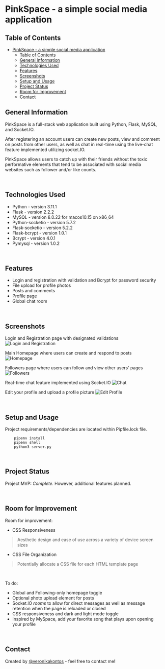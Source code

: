 # PinkSpace - a simple social media application
<!-- > Live demo [_here_](https://www.example.com). -->

## Table of Contents
- [PinkSpace - a simple social media application](#pinkspace---a-simple-social-media-application)
  - [Table of Contents](#table-of-contents)
  - [General Information](#general-information)
  - [Technologies Used](#technologies-used)
  - [Features](#features)
  - [Screenshots](#screenshots)
  - [Setup and Usage](#setup-and-usage)
  - [Project Status](#project-status)
  - [Room for Improvement](#room-for-improvement)
  - [Contact](#contact)

## General Information
PinkSpace is a full-stack web application built using Python, Flask, MySQL, and Socket.IO. 

After registering an account users can create new posts, view and comment on posts from other users, as well as chat in real-time using the live-chat feature implemented utilizing socket.IO.

PinkSpace allows users to catch up with their friends without the toxic performative elements that tend to be associated with social media websites such as follower and/or like counts.

<br>


## Technologies Used
- Python - version 3.11.1
- Flask - version 2.2.2
- MySQL - version 8.0.22 for macos10.15 on x86_64
- Python-socketio - version 5.7.2
- Flask-socketio - version 5.2.2
- Flask-bcrypt - version 1.0.1
- Bcrypt - version 4.0.1
- Pymysql - version 1.0.2

<br>


## Features
- Login and registration with validation and Bcrypt for password security
- File upload for profile photos
- Posts and comments
- Profile page
- Global chat room

<br>


## Screenshots
Login and Registration page with designated validations 
![Login and Registration](./site_images/LoginandReg.png)

Main Homepage where users can create and respond to posts
![Homepage](./site_images/Homepage.png)

Followers page where users can follow and view other users' pages
![Followers](./site_images/Followers.png)

Real-time chat feature implemented using Socket.IO
![Chat](./site_images/Chat.png)

Edit your profile and upload a profile picture
![Edit Profile](./site_images/EditProfile.png)

<br>


## Setup and Usage
Project requirements/dependencies are located within Pipfile.lock file. 

        pipenv install 
        pipenv shell
        python3 server.py

<br>


## Project Status
Project MVP: _Complete_. However, additional features planned.

<br>

## Room for Improvement

Room for improvement:
- CSS Responsiveness
> Aesthetic design and ease of use across a variety of device screen sizes 
- CSS File Organization
> Potentially allocate a CSS file for each HTML template page
<br>


To do:
- Global and Following-only homepage toggle
- Optional photo upload element for posts
- Socket.IO _rooms_ to allow for direct messages as well as message retention when the page is reloaded or closed
- CSS responsiveness and dark and light mode toggle
- Inspired by MySpace, add your favorite song that plays upon opening your profile

<br>

## Contact
Created by [@veronikakontos](https://www.linkedin.com/in/veronika-kontogiannopoulos/) - feel free to contact me!